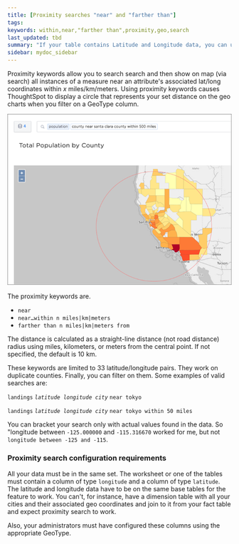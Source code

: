 ```yaml
---
title: [Proximity searches "near" and "farther than"]
tags:
keywords: within,near,"farther than",proximity,geo,search
last_updated: tbd
summary: "If your table contains Latitude and Longitude data, you can use proximity searches that find entities related to each other by location."
sidebar: mydoc_sidebar
---
```

Proximity keywords allow you to search search and then show on map (via search)
all instances of a measure near an attribute's associated lat/long coordinates
within _x_ miles/km/meters. Using proximity keywords causes ThoughtSpot to display a circle
that represents your set distance on the geo charts when you filter on a GeoType
column.

![](/pages/images/geospatial_search.png "Geospatial search on a geo area map")

The proximity keywords are.

-   `near`
-   `near…within n miles|km|meters`
-   `farther than n miles|km|meters from`

The distance is calculated as a straight-line distance (not road distance)
radius using miles, kilometers, or meters from the central point. If not
specified, the default is 10 km.

These keywords are limited to 33 latitude/longitude pairs. They work on
duplicate counties. Finally, you can filter on them. Some examples of valid
searches are:

`landings` _`latitude longitude city`_ `near tokyo`

`landings` _`latitude longitude city`_ `near tokyo within 50 miles`

 You can bracket your search only with actual values found in the data.  So
 "longitude between `-125.000000` and `-115.316670` worked for me, but not
 `longitude between -125 and -115`. 

### Proximity search configuration requirements

All your data must be in the same set. The worksheet or one of the tables must
contain a column of type `longitude` and a column of type `latitude`. The
latitude and longitude data have to be on the same base tables for the feature
to work. You can't, for instance, have a dimension table with all your cities
and their associated geo coordinates and join to it from your fact table and
expect proximity search to work.

Also, your administrators must have configured these columns using the
appropriate GeoType.
